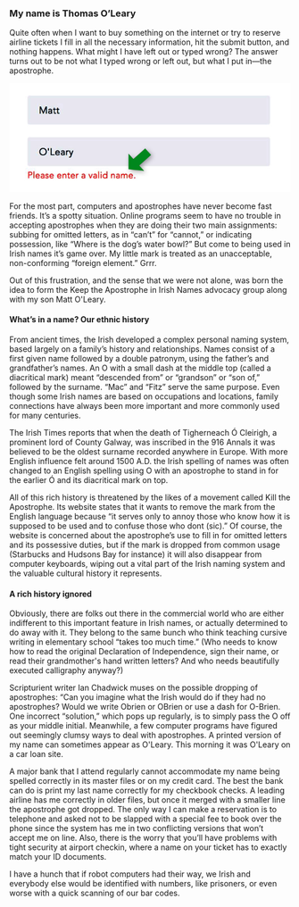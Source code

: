 ### My name is Thomas O’Leary

Quite often when I want to buy something on the internet or try to reserve airline tickets I fill in all the necessary information, hit the submit button, and nothing happens. What might I have left out or typed wrong? The answer turns out to be not what I typed wrong or left out, but what I put in—the apostrophe.

<img src="/images/sign-in.png" alt="invalid-name" title="invalid-name">

For the most part, computers and apostrophes have never become fast friends. It’s a spotty situation. Online programs seem to have no trouble in accepting apostrophes when they are doing their two main assignments: subbing for omitted letters, as in “can’t” for “cannot,” or indicating possession, like “Where is the dog’s water bowl?” But come to being used in Irish names it’s game over. My little mark is treated as an unacceptable, non-conforming “foreign element.” Grrr.

Out of this frustration, and the sense that we were not alone, was born the idea to form the Keep the Apostrophe in Irish Names advocacy group along with my son Matt O'Leary.

#### What’s in a name? Our ethnic history
From ancient times, the Irish developed a complex personal naming system, based largely on a family’s history and relationships. Names consist of a first given name followed by a double patronym, using the father’s and grandfather’s names. An O with a small dash at the middle top (called a diacritical mark) meant “descended from” or “grandson” or “son of,” followed by the surname. “Mac” and “Fitz” serve the same purpose. Even though some Irish names are based on occupations and locations, family connections have always been more important and more commonly used for many centuries.

The Irish Times reports that when the death of Tigherneach Ó Cleirigh, a prominent lord of County Galway, was inscribed in the 916 Annals it was believed to be the oldest surname recorded anywhere in Europe. With more English influence felt around 1500 A.D. the Irish spelling of names was often changed to an English spelling using O with an apostrophe to stand in for the earlier Ó and its diacritical mark on top.

All of this rich history is threatened by the likes of a movement called Kill the Apostrophe. Its website states that it wants to remove the mark from the English language because “it serves only to annoy those who know how it is supposed to be used and to confuse those who dont (sic).” Of course, the website is concerned about the apostrophe’s use to fill in for omitted letters and its possessive duties, but if the mark is dropped from common usage (Starbucks and Hudsons Bay for instance) it will also disappear from computer keyboards, wiping out a vital part of the Irish naming system and the valuable cultural history it represents.

#### A rich history ignored
Obviously, there are folks out there in the commercial world who are either indifferent to this important feature in Irish names, or actually determined to do away with it. They belong to the same bunch who think teaching cursive writing in elementary school “takes too much time.” (Who needs to know how to read the original Declaration of Independence, sign their name, or read their grandmother's hand written letters? And who needs beautifully executed calligraphy anyway?)

Scripturient writer Ian Chadwick muses on the possible dropping of apostrophes: “Can you imagine what the Irish would do if they had no apostrophes? Would we write Obrien or OBrien or use a dash for O-Brien. One incorrect “solution,” which pops up regularly, is to simply pass the O off as your middle initial. Meanwhile, a few computer programs have figured out seemingly clumsy ways to deal with apostrophes. A printed version of my name can sometimes appear as O&#x27;Leary. This morning it was O&#039;Leary on a car loan site.

A major bank that I attend regularly cannot accommodate my name being spelled correctly in its master files or on my credit card. The best the bank can do is print my last name correctly for my checkbook checks. A leading airline has me correctly in older files, but once it merged with a smaller line the apostrophe got dropped. The only way I can make a reservation is to telephone and asked not to be slapped with a special fee to book over the phone since the system has me in two conflicting versions that won’t accept me on line. Also, there is the worry that you’ll have problems with tight security at airport checkin, where a name on your ticket has to exactly match your ID documents.

I have a hunch that if robot computers had their way, we Irish and everybody else would be identified with numbers, like prisoners, or even worse with a quick scanning of our bar codes.